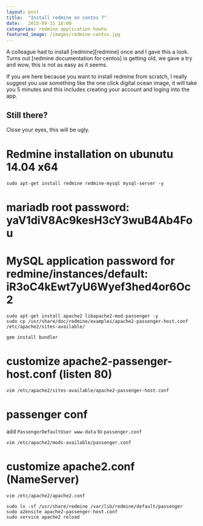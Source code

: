 ```yaml
---
layout: post
title:  "Install redmine on centos 7"
date:   2015-09-31 18:00
categories: redmine application howto
featured_image: /images/redmine-centos.jpg
---
```


A colleague had to install [redmine][redmine] once and I gave this a look. Turns out [redmine documentation for centos] is getting old, we gave a try and wow, this is not as easy as it seems.

<!-- more -->

If you are here because you want to install redmine from scratch, I really suggest you use something like the one click digital ocean image, it will take you 5 minutes and this includes creating your account and loging into the app.

## Still there? 

Close your eyes, this will be ugly.

# Redmine installation on ubunutu 14.04 x64

    sudo apt-get install redmine redmine-mysql mysql-server -y

# mariadb root password: yaV1diV8Ac9kesH3cY3wuB4Ab4Fou
# MySQL application password for redmine/instances/default: iR3oC4kEwt7yU6Wyef3hed4or6Oc2

    sudo apt-get install apache2 libapache2-mod-passenger -y
    sudo cp /usr/share/doc/redmine/examples/apache2-passenger-host.conf /etc/apache2/sites-available/

    gem install bundler

# customize apache2-passenger-host.conf (listen 80)

    vim /etc/apache2/sites-available/apache2-passenger-host.conf

# passenger conf

add `PassengerDefaultUser www-data` to `passenger.conf`

    vim /etc/apache2/mods-available/passenger.conf

# customize apache2.conf (NameServer)

    vim /etc/apache2/apache2.conf

    sudo ln -sf /usr/share/redmine /var/lib/redmine/default/passenger
    sudo a2ensite apache2-passenger-host.conf
    sudo service apache2 reload
